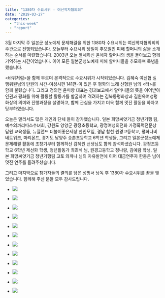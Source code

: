 ```yaml
---
title: "1380차 수요시위 - 여신학자협의회"
date: "2019-03-27"
categories: 
  - "this-week"
  - "report"
---
```


3월 마지막 주 일본군 성노예제 문제해결을 위한 1380차 수요시위는 여신학자협의회의 주관으로 진행되었습니다. 오늘부터 수요시위 당일이 추모일인 피해 할머니의 삶을 소개하는 순서를 마련했습니다. 2003년 오늘 별세하신 윤애자 할머니의 생을 돌아보고 함께 기억하는 시간이었습니다. 이어 모든 일본군성노예제 피해 할머니들을 추모하며 묵념을 했습니다.

<바위처럼>을 함께 부르며 본격적으로 수요시위가 시작되었습니다. 김혜숙 여신협 실행위원님의 탄원의 시간-여성시편 141편-이 있은 후 평화의 노래 신형원 님의 <터>를 함께 불렀습니다. 그리고 정의연 윤미향 대표는 경과보고에서 할머니들의 뜻을 이어받아 인권과 평화를 위해 활동할 활동가를 발굴하여 격려하는 김복동평화상과 길원옥여성평화상의 의미와 진행과정을 설명하고, 함께 관심을 가지고 더욱 함께 멋진 활동을 하자고 당부하였습니다.

오늘은 멀리서도 많은 개인과 단체 들이 참가했습니다. 일본 희망씨앗기금 청년기행 팀, 예수의까리따스수녀회, 강원도 양양군 광정초등학교, 광명여성의전화 가정폭력전문상담원 교육생들, 뉴질랜드 더불어좋은세상 한인모임, 경남 합천 원경고등학교, 평화나비네트워크, 마리몬드, 경기도 남양주 송촌초등학교 6학년 학생들, 그리고 일본군성노예제 문제해결 활동에 초창기부터 함께하신 김혜원 선생님도 함께 참석하셨습니다. 광정초등학교 6학년 제선화 학생, 청년활동가 최민석 님, 원경고등학교 정나랑, 김예람 학생, 일본 희망씨앗기금 청년기행팀 고토 와까나 님의 자유발언에 이어 대금연주자 한충은 님이 멋진 연주를 들려주셨습니다.

그리고 마지막으로 참가자들의 결의를 담은 성명서 낭독 후 1380차 수요시위를 끝을 맺었습니다. 함께해 주신 분들 모두 감사드립니다.

- ![](https://womenandwar.net/kr/wp-content/uploads/2019/03/20190327_123751_HDR-1024x768.jpg)
    
- ![](https://womenandwar.net/kr/wp-content/uploads/2019/03/20190327_124017_HDR-1024x768.jpg)
    
- ![](https://womenandwar.net/kr/wp-content/uploads/2019/03/20190327_124157-1024x768.jpg)
    
- ![](https://womenandwar.net/kr/wp-content/uploads/2019/03/20190327_124355-1024x768.jpg)
    
- ![](https://womenandwar.net/kr/wp-content/uploads/2019/03/IMGP5754-1024x680.jpg)
    
- ![](https://womenandwar.net/kr/wp-content/uploads/2019/03/IMGP5765-1024x680.jpg)
    
- ![](https://womenandwar.net/kr/wp-content/uploads/2019/03/IMGP5788-1024x680.jpg)
    
- ![](https://womenandwar.net/kr/wp-content/uploads/2019/03/IMGP5789-1024x680.jpg)
    
- ![](https://womenandwar.net/kr/wp-content/uploads/2019/03/IMGP5791-1024x680.jpg)
    
- ![](https://womenandwar.net/kr/wp-content/uploads/2019/03/IMGP5794-1024x680.jpg)
    
- ![](https://womenandwar.net/kr/wp-content/uploads/2019/03/IMGP5807-1024x680.jpg)
    
- ![](https://womenandwar.net/kr/wp-content/uploads/2019/03/IMGP5810-1024x680.jpg)
